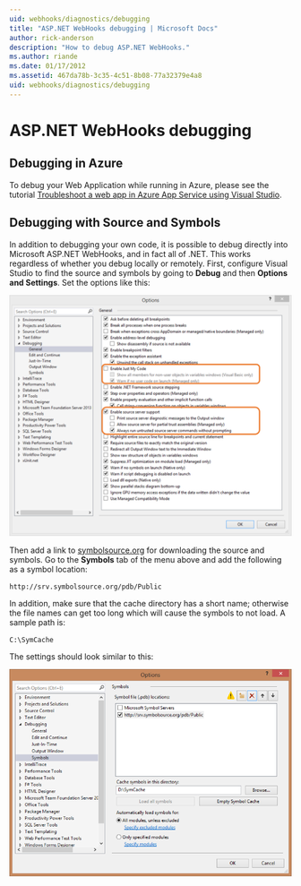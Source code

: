 ```yaml
---
uid: webhooks/diagnostics/debugging
title: "ASP.NET WebHooks debugging | Microsoft Docs"
author: rick-anderson
description: "How to debug ASP.NET WebHooks."
ms.author: riande
ms.date: 01/17/2012
ms.assetid: 467da78b-3c35-4c51-8b08-77a32379e4a8
uid: webhooks/diagnostics/debugging
---
```

# ASP.NET WebHooks debugging  

## Debugging in Azure

To debug your Web Application while running in Azure, please see the tutorial [Troubleshoot a web app in Azure App Service using Visual Studio](https://azure.microsoft.com/documentation/articles/web-sites-dotnet-troubleshoot-visual-studio/#webserverlogs).

## Debugging with Source and Symbols

In addition to debugging your own code, it is possible to debug directly into Microsoft ASP.NET WebHooks, and in fact all of .NET. This works regardless of whether you debug locally or remotely. First, configure Visual Studio to find the source and symbols by going to **Debug** and then **Options and Settings**. Set the options like this:

![Options and Settings](_static/SourceSymbols.png)

Then add a link to [symbolsource.org](http://symbolsource.org) for downloading the source and symbols. Go to the **Symbols** tab of the menu above and add the following as a symbol location:

```
http://srv.symbolsource.org/pdb/Public
```

In addition, make sure that the cache directory has a short name; otherwise the file names can get too long which will cause the symbols to not load. A sample path is:

```
C:\SymCache
```

The settings should look similar to this:

![Options Symbol File Location Example](_static/SymSource.png)
